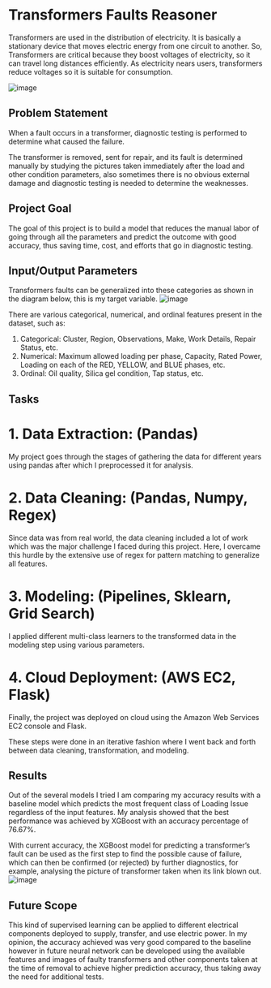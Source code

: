 # Transformers Faults Reasoner

Transformers are used in the distribution of electricity. It is basically a stationary device that moves electric energy from one circuit to another. So, Transformers are critical because they boost voltages of electricity, so it can travel long distances efficiently. As electricity nears users, transformers reduce voltages so it is suitable for consumption.

![image](https://user-images.githubusercontent.com/34404363/155343788-044dc0f2-3d4b-413b-9fb0-22ca1cb2841b.png)


## Problem Statement

When a fault occurs in a transformer, diagnostic testing is performed to determine what caused the failure.

The transformer is removed, sent for repair, and its fault is determined manually by studying the pictures taken immediately after the load and other condition parameters, also sometimes there is no obvious external damage and diagnostic testing is needed to determine the weaknesses.

## Project Goal

The goal of this project is to build a model that reduces the manual labor of going through all the parameters and predict the outcome with good accuracy, thus saving time, cost, and efforts that go in diagnostic testing. 

## Input/Output Parameters

Transformers faults can be generalized into these categories as shown in the diagram below, this is my target variable. 
![image](https://user-images.githubusercontent.com/34404363/155344356-50300108-882d-4d66-958b-7b891155dacc.png)

There are various categorical, numerical, and ordinal features present in the dataset, such as:
1. Categorical: Cluster, Region, Observations, Make, Work Details, Repair Status, etc.
2. Numerical: Maximum allowed loading per phase, Capacity, Rated Power, Loading on each of the RED, YELLOW, and BLUE phases, etc.
3. Ordinal: Oil quality, Silica gel condition, Tap status, etc.

## Tasks

# 1. Data Extraction: (Pandas)
My project goes through the stages of gathering the data for different years using pandas after which I preprocessed it for analysis.

# 2. Data Cleaning: (Pandas, Numpy, Regex)
Since data was from real world, the data cleaning included a lot of work which was the major challenge I faced during this project. Here, I overcame this hurdle by the extensive use of regex for pattern matching to generalize all features.

# 3. Modeling: (Pipelines, Sklearn, Grid Search)
I applied different multi-class learners to the transformed data in the modeling step using various parameters.

# 4. Cloud Deployment: (AWS EC2, Flask)
Finally, the project was deployed on cloud using the Amazon Web Services EC2 console and Flask.

These steps were done in an iterative fashion where I went back and forth between data cleaning, transformation, and modeling.

## Results

Out of the several models I tried I am comparing my accuracy results with a baseline model which predicts the most frequent class of Loading Issue regardless of the input features. My analysis showed that the best performance was achieved by XGBoost with an accuracy percentage of 76.67%.

With current accuracy, the XGBoost model for predicting a transformer’s fault can be used as the first step to find the possible cause of failure, which can then be confirmed (or rejected) by further diagnostics, for example, analysing the picture of transformer taken when its link blown out.
![image](https://user-images.githubusercontent.com/34404363/155473759-97e728f7-f74d-4f07-8a10-8529f6a4e665.png)

## Future Scope

This kind of supervised learning can be applied to different electrical components deployed to supply, transfer, and use electric power.
In my opinion, the accuracy achieved was very good compared to the baseline however in future neural network can be developed using the available features and images of faulty transformers and other components taken at the time of removal to achieve higher prediction accuracy, thus taking away the need for additional tests.




